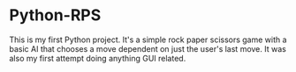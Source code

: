 # Python-RPS
This is my first Python project. It's a simple rock paper scissors game with a basic AI that chooses a move dependent on just the user's last move. It was also my first attempt doing anything GUI related.
